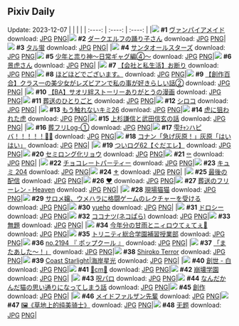 ## Pixiv Daily
Update: 2023-12-07
|      |      |      |
| :----: | :----: | :----: |
|![](https://pixiv.microyu.workers.dev/c/240x480/img-master/img/2023/12/05/00/00/54/113959236_p0_master1200.jpg) **#1** [ヴァンパイアメイド](https://www.pixiv.net/artworks/113959236) download: [JPG](https://pixiv.microyu.workers.dev/img-original/img/2023/12/05/00/00/54/113959236_p0.jpg) [PNG](https://pixiv.microyu.workers.dev/img-original/img/2023/12/05/00/00/54/113959236_p0.png)|![](https://pixiv.microyu.workers.dev/c/240x480/img-master/img/2023/12/05/00/00/31/113959178_p0_master1200.jpg) **#2** [ダークエルフの踊り子さん](https://www.pixiv.net/artworks/113959178) download: [JPG](https://pixiv.microyu.workers.dev/img-original/img/2023/12/05/00/00/31/113959178_p0.jpg) [PNG](https://pixiv.microyu.workers.dev/img-original/img/2023/12/05/00/00/31/113959178_p0.png)|![](https://pixiv.microyu.workers.dev/c/240x480/img-master/img/2023/12/06/00/03/08/113984364_p0_master1200.jpg) **#3** [タル蛍](https://www.pixiv.net/artworks/113984364) download: [JPG](https://pixiv.microyu.workers.dev/img-original/img/2023/12/06/00/03/08/113984364_p0.jpg) [PNG](https://pixiv.microyu.workers.dev/img-original/img/2023/12/06/00/03/08/113984364_p0.png)|
|![](https://pixiv.microyu.workers.dev/c/240x480/img-master/img/2023/12/06/00/00/53/113984394_p0_master1200.jpg) **#4** [サンタオールスターズ](https://www.pixiv.net/artworks/113984394) download: [JPG](https://pixiv.microyu.workers.dev/img-original/img/2023/12/06/00/00/53/113984394_p0.jpg) [PNG](https://pixiv.microyu.workers.dev/img-original/img/2023/12/06/00/00/53/113984394_p0.png)|![](https://pixiv.microyu.workers.dev/c/240x480/img-master/img/2023/12/05/19/52/05/113976854_p0_master1200.jpg) **#5** [少年と祟り神～日常ギャグ編④～](https://www.pixiv.net/artworks/113976854) download: [JPG](https://pixiv.microyu.workers.dev/img-original/img/2023/12/05/19/52/05/113976854_p0.jpg) [PNG](https://pixiv.microyu.workers.dev/img-original/img/2023/12/05/19/52/05/113976854_p0.png)|![](https://pixiv.microyu.workers.dev/c/240x480/img-master/img/2023/12/05/00/29/41/113960282_p0_master1200.jpg) **#6** [景虎さん](https://www.pixiv.net/artworks/113960282) download: [JPG](https://pixiv.microyu.workers.dev/img-original/img/2023/12/05/00/29/41/113960282_p0.jpg) [PNG](https://pixiv.microyu.workers.dev/img-original/img/2023/12/05/00/29/41/113960282_p0.png)|
|![](https://pixiv.microyu.workers.dev/c/240x480/img-master/img/2023/12/05/12/00/15/113969079_p0_master1200.jpg) **#7** [【会社と私生活】お断り](https://www.pixiv.net/artworks/113969079) download: [JPG](https://pixiv.microyu.workers.dev/img-original/img/2023/12/05/12/00/15/113969079_p0.jpg) [PNG](https://pixiv.microyu.workers.dev/img-original/img/2023/12/05/12/00/15/113969079_p0.png)|![](https://pixiv.microyu.workers.dev/c/240x480/img-master/img/2023/12/05/00/00/20/113959149_p0_master1200.jpg) **#8** [ほどほどでございます。](https://www.pixiv.net/artworks/113959149) download: [JPG](https://pixiv.microyu.workers.dev/img-original/img/2023/12/05/00/00/20/113959149_p0.jpg) [PNG](https://pixiv.microyu.workers.dev/img-original/img/2023/12/05/00/00/20/113959149_p0.png)|![](https://pixiv.microyu.workers.dev/c/240x480/img-master/img/2023/12/05/19/01/26/113975748_p0_master1200.jpg) **#9** [【創作百合】クラス一の美少女がレズビアンで私の事が好きらしい話②](https://www.pixiv.net/artworks/113975748) download: [JPG](https://pixiv.microyu.workers.dev/img-original/img/2023/12/05/19/01/26/113975748_p0.jpg) [PNG](https://pixiv.microyu.workers.dev/img-original/img/2023/12/05/19/01/26/113975748_p0.png)|
|![](https://pixiv.microyu.workers.dev/c/240x480/img-master/img/2023/12/05/21/04/24/113978908_p0_master1200.jpg) **#10** [【BA】サオリ絆ストーリーありがとうの漫画](https://www.pixiv.net/artworks/113978908) download: [JPG](https://pixiv.microyu.workers.dev/img-original/img/2023/12/05/21/04/24/113978908_p0.jpg) [PNG](https://pixiv.microyu.workers.dev/img-original/img/2023/12/05/21/04/24/113978908_p0.png)|![](https://pixiv.microyu.workers.dev/c/240x480/img-master/img/2023/12/06/18/58/30/114001084_p0_master1200.jpg) **#11** [葬送のひとりごと](https://www.pixiv.net/artworks/114001084) download: [JPG](https://pixiv.microyu.workers.dev/img-original/img/2023/12/06/18/58/30/114001084_p0.jpg) [PNG](https://pixiv.microyu.workers.dev/img-original/img/2023/12/06/18/58/30/114001084_p0.png)|![](https://pixiv.microyu.workers.dev/c/240x480/img-master/img/2023/12/06/00/23/29/113985263_p0_master1200.jpg) **#12** [シロコ](https://www.pixiv.net/artworks/113985263) download: [JPG](https://pixiv.microyu.workers.dev/img-original/img/2023/12/06/00/23/29/113985263_p0.jpg) [PNG](https://pixiv.microyu.workers.dev/img-original/img/2023/12/06/00/23/29/113985263_p0.png)|
|![](https://pixiv.microyu.workers.dev/c/240x480/img-master/img/2023/12/05/19/19/47/113976115_p0_master1200.jpg) **#13** [もう触れないキミ26](https://www.pixiv.net/artworks/113976115) download: [JPG](https://pixiv.microyu.workers.dev/img-original/img/2023/12/05/19/19/47/113976115_p0.jpg) [PNG](https://pixiv.microyu.workers.dev/img-original/img/2023/12/05/19/19/47/113976115_p0.png)|![](https://pixiv.microyu.workers.dev/c/240x480/img-master/img/2023/12/05/09/35/03/113967151_p0_master1200.jpg) **#14** [虎に狙われた虎](https://www.pixiv.net/artworks/113967151) download: [JPG](https://pixiv.microyu.workers.dev/img-original/img/2023/12/05/09/35/03/113967151_p0.jpg) [PNG](https://pixiv.microyu.workers.dev/img-original/img/2023/12/05/09/35/03/113967151_p0.png)|![](https://pixiv.microyu.workers.dev/c/240x480/img-master/img/2023/12/05/11/49/31/113968860_p0_master1200.jpg) **#15** [上杉謙信と武田信玄の話](https://www.pixiv.net/artworks/113968860) download: [JPG](https://pixiv.microyu.workers.dev/img-original/img/2023/12/05/11/49/31/113968860_p0.jpg) [PNG](https://pixiv.microyu.workers.dev/img-original/img/2023/12/05/11/49/31/113968860_p0.png)|
|![](https://pixiv.microyu.workers.dev/c/240x480/img-master/img/2023/12/06/03/22/35/113988525_p0_master1200.jpg) **#16** [葬フリLog-①](https://www.pixiv.net/artworks/113988525) download: [JPG](https://pixiv.microyu.workers.dev/img-original/img/2023/12/06/03/22/35/113988525_p0.jpg) [PNG](https://pixiv.microyu.workers.dev/img-original/img/2023/12/06/03/22/35/113988525_p0.png)|![](https://pixiv.microyu.workers.dev/c/240x480/img-master/img/2023/12/06/03/13/06/113988423_p0_master1200.jpg) **#17** [雫ﾁｬﾝハピバ！！！！！🎂🎉](https://www.pixiv.net/artworks/113988423) download: [JPG](https://pixiv.microyu.workers.dev/img-original/img/2023/12/06/03/13/06/113988423_p0.jpg) [PNG](https://pixiv.microyu.workers.dev/img-original/img/2023/12/06/03/13/06/113988423_p0.png)|![](https://pixiv.microyu.workers.dev/c/240x480/img-master/img/2023/12/05/16/11/44/113972446_p0_master1200.jpg) **#18** [コナン「急げ灰原！」灰原「はいはい」](https://www.pixiv.net/artworks/113972446) download: [JPG](https://pixiv.microyu.workers.dev/img-original/img/2023/12/05/16/11/44/113972446_p0.jpg) [PNG](https://pixiv.microyu.workers.dev/img-original/img/2023/12/05/16/11/44/113972446_p0.png)|
|![](https://pixiv.microyu.workers.dev/c/240x480/img-master/img/2023/12/06/07/42/42/113991082_p0_master1200.jpg) **#19** [ついログ62【ぐだエレ】](https://www.pixiv.net/artworks/113991082) download: [JPG](https://pixiv.microyu.workers.dev/img-original/img/2023/12/06/07/42/42/113991082_p0.jpg) [PNG](https://pixiv.microyu.workers.dev/img-original/img/2023/12/06/07/42/42/113991082_p0.png)|![](https://pixiv.microyu.workers.dev/c/240x480/img-master/img/2023/12/05/00/00/50/113959220_p0_master1200.jpg) **#20** [セミロング化リョウ](https://www.pixiv.net/artworks/113959220) download: [JPG](https://pixiv.microyu.workers.dev/img-original/img/2023/12/05/00/00/50/113959220_p0.jpg) [PNG](https://pixiv.microyu.workers.dev/img-original/img/2023/12/05/00/00/50/113959220_p0.png)|![](https://pixiv.microyu.workers.dev/c/240x480/img-master/img/2023/12/05/01/30/09/113961714_p0_master1200.jpg) **#21** [⚰️](https://www.pixiv.net/artworks/113961714) download: [JPG](https://pixiv.microyu.workers.dev/img-original/img/2023/12/05/01/30/09/113961714_p0.jpg) [PNG](https://pixiv.microyu.workers.dev/img-original/img/2023/12/05/01/30/09/113961714_p0.png)|
|![](https://pixiv.microyu.workers.dev/c/240x480/img-master/img/2023/12/06/20/30/00/114003479_p0_master1200.jpg) **#22** [チョコレートパーティー](https://www.pixiv.net/artworks/114003479) download: [JPG](https://pixiv.microyu.workers.dev/img-original/img/2023/12/06/20/30/00/114003479_p0.jpg) [PNG](https://pixiv.microyu.workers.dev/img-original/img/2023/12/06/20/30/00/114003479_p0.png)|![](https://pixiv.microyu.workers.dev/c/240x480/img-master/img/2023/12/05/00/00/22/113959154_p0_master1200.jpg) **#23** [キュミ 204](https://www.pixiv.net/artworks/113959154) download: [JPG](https://pixiv.microyu.workers.dev/img-original/img/2023/12/05/00/00/22/113959154_p0.jpg) [PNG](https://pixiv.microyu.workers.dev/img-original/img/2023/12/05/00/00/22/113959154_p0.png)|![](https://pixiv.microyu.workers.dev/c/240x480/img-master/img/2023/12/05/01/32/50/113961749_p0_master1200.jpg) **#24** [⚜️](https://www.pixiv.net/artworks/113961749) download: [JPG](https://pixiv.microyu.workers.dev/img-original/img/2023/12/05/01/32/50/113961749_p0.jpg) [PNG](https://pixiv.microyu.workers.dev/img-original/img/2023/12/05/01/32/50/113961749_p0.png)|
|![](https://pixiv.microyu.workers.dev/c/240x480/img-master/img/2023/12/05/00/01/08/113959265_p0_master1200.jpg) **#25** [最後の配信](https://www.pixiv.net/artworks/113959265) download: [JPG](https://pixiv.microyu.workers.dev/img-original/img/2023/12/05/00/01/08/113959265_p0.jpg) [PNG](https://pixiv.microyu.workers.dev/img-original/img/2023/12/05/00/01/08/113959265_p0.png)|![](https://pixiv.microyu.workers.dev/c/240x480/img-master/img/2023/12/05/00/00/32/113959182_p0_master1200.jpg) **#26** [❤](https://www.pixiv.net/artworks/113959182) download: [JPG](https://pixiv.microyu.workers.dev/img-original/img/2023/12/05/00/00/32/113959182_p0.jpg) [PNG](https://pixiv.microyu.workers.dev/img-original/img/2023/12/05/00/00/32/113959182_p0.png)|![](https://pixiv.microyu.workers.dev/c/240x480/img-master/img/2023/12/05/12/08/02/113969236_p0_master1200.jpg) **#27** [葬送のフリーレン - Heaven](https://www.pixiv.net/artworks/113969236) download: [JPG](https://pixiv.microyu.workers.dev/img-original/img/2023/12/05/12/08/02/113969236_p0.jpg) [PNG](https://pixiv.microyu.workers.dev/img-original/img/2023/12/05/12/08/02/113969236_p0.png)|
|![](https://pixiv.microyu.workers.dev/c/240x480/img-master/img/2023/12/06/01/32/17/113986891_p0_master1200.jpg) **#28** [現場猫猫](https://www.pixiv.net/artworks/113986891) download: [JPG](https://pixiv.microyu.workers.dev/img-original/img/2023/12/06/01/32/17/113986891_p0.jpg) [PNG](https://pixiv.microyu.workers.dev/img-original/img/2023/12/06/01/32/17/113986891_p0.png)|![](https://pixiv.microyu.workers.dev/c/240x480/img-master/img/2023/12/05/00/00/04/113959101_p0_master1200.jpg) **#29** [サロメ嬢、ウメハラに格闘ゲームのレクチャーを受ける](https://www.pixiv.net/artworks/113959101) download: [JPG](https://pixiv.microyu.workers.dev/img-original/img/2023/12/05/00/00/04/113959101_p0.jpg) [PNG](https://pixiv.microyu.workers.dev/img-original/img/2023/12/05/00/00/04/113959101_p0.png)|![](https://pixiv.microyu.workers.dev/c/240x480/img-master/img/2023/12/06/08/36/10/113991673_p0_master1200.jpg) **#30** [yueho](https://www.pixiv.net/artworks/113991673) download: [JPG](https://pixiv.microyu.workers.dev/img-original/img/2023/12/06/08/36/10/113991673_p0.jpg) [PNG](https://pixiv.microyu.workers.dev/img-original/img/2023/12/06/08/36/10/113991673_p0.png)|
|![](https://pixiv.microyu.workers.dev/c/240x480/img-master/img/2023/12/05/00/00/44/113959204_p0_master1200.jpg) **#31** [ドロシー](https://www.pixiv.net/artworks/113959204) download: [JPG](https://pixiv.microyu.workers.dev/img-original/img/2023/12/05/00/00/44/113959204_p0.jpg) [PNG](https://pixiv.microyu.workers.dev/img-original/img/2023/12/05/00/00/44/113959204_p0.png)|![](https://pixiv.microyu.workers.dev/c/240x480/img-master/img/2023/12/05/06/03/05/113964932_p0_master1200.jpg) **#32** [ココナツ(ネコぱら)](https://www.pixiv.net/artworks/113964932) download: [JPG](https://pixiv.microyu.workers.dev/img-original/img/2023/12/05/06/03/05/113964932_p0.jpg) [PNG](https://pixiv.microyu.workers.dev/img-original/img/2023/12/05/06/03/05/113964932_p0.png)|![](https://pixiv.microyu.workers.dev/c/240x480/img-master/img/2023/12/05/22/13/58/113980969_p0_master1200.jpg) **#33** [無題](https://www.pixiv.net/artworks/113980969) download: [JPG](https://pixiv.microyu.workers.dev/img-original/img/2023/12/05/22/13/58/113980969_p0.jpg) [PNG](https://pixiv.microyu.workers.dev/img-original/img/2023/12/05/22/13/58/113980969_p0.png)|
|![](https://pixiv.microyu.workers.dev/c/240x480/img-master/img/2023/12/05/01/01/01/113961132_p0_master1200.jpg) **#34** [今年分の甘雨とニィロウてぇてぇ🎉](https://www.pixiv.net/artworks/113961132) download: [JPG](https://pixiv.microyu.workers.dev/img-original/img/2023/12/05/01/01/01/113961132_p0.jpg) [PNG](https://pixiv.microyu.workers.dev/img-original/img/2023/12/05/01/01/01/113961132_p0.png)|![](https://pixiv.microyu.workers.dev/c/240x480/img-master/img/2023/12/06/00/00/25/113984313_p0_master1200.jpg) **#35** [トリニティ総合学園補習授業部](https://www.pixiv.net/artworks/113984313) download: [JPG](https://pixiv.microyu.workers.dev/img-original/img/2023/12/06/00/00/25/113984313_p0.jpg) [PNG](https://pixiv.microyu.workers.dev/img-original/img/2023/12/06/00/00/25/113984313_p0.png)|![](https://pixiv.microyu.workers.dev/c/240x480/img-master/img/2023/12/05/12/55/06/113969889_p0_master1200.jpg) **#36** [no.2194 『 ポップクール 』](https://www.pixiv.net/artworks/113969889) download: [JPG](https://pixiv.microyu.workers.dev/img-original/img/2023/12/05/12/55/06/113969889_p0.jpg) [PNG](https://pixiv.microyu.workers.dev/img-original/img/2023/12/05/12/55/06/113969889_p0.png)|
|![](https://pixiv.microyu.workers.dev/c/240x480/img-master/img/2023/12/05/00/27/25/113960211_p0_master1200.jpg) **#37** [「またあした～！」](https://www.pixiv.net/artworks/113960211) download: [JPG](https://pixiv.microyu.workers.dev/img-original/img/2023/12/05/00/27/25/113960211_p0.jpg) [PNG](https://pixiv.microyu.workers.dev/img-original/img/2023/12/05/00/27/25/113960211_p0.png)|![](https://pixiv.microyu.workers.dev/c/240x480/img-master/img/2023/12/05/13/40/04/113970442_p0_master1200.jpg) **#38** [Shiroko Terror](https://www.pixiv.net/artworks/113970442) download: [JPG](https://pixiv.microyu.workers.dev/img-original/img/2023/12/05/13/40/04/113970442_p0.jpg) [PNG](https://pixiv.microyu.workers.dev/img-original/img/2023/12/05/13/40/04/113970442_p0.png)|![](https://pixiv.microyu.workers.dev/c/240x480/img-master/img/2023/12/05/07/13/52/113965667_p0_master1200.jpg) **#39** [Coast Starlight|海岸星光](https://www.pixiv.net/artworks/113965667) download: [JPG](https://pixiv.microyu.workers.dev/img-original/img/2023/12/05/07/13/52/113965667_p0.jpg) [PNG](https://pixiv.microyu.workers.dev/img-original/img/2023/12/05/07/13/52/113965667_p0.png)|
|![](https://pixiv.microyu.workers.dev/c/240x480/img-master/img/2023/12/05/00/01/07/113959264_p0_master1200.jpg) **#40** [創世 - 白](https://www.pixiv.net/artworks/113959264) download: [JPG](https://pixiv.microyu.workers.dev/img-original/img/2023/12/05/00/01/07/113959264_p0.jpg) [PNG](https://pixiv.microyu.workers.dev/img-original/img/2023/12/05/00/01/07/113959264_p0.png)|![](https://pixiv.microyu.workers.dev/c/240x480/img-master/img/2023/12/05/20/43/38/113978253_p0_master1200.jpg) **#41** [💖cm💖](https://www.pixiv.net/artworks/113978253) download: [JPG](https://pixiv.microyu.workers.dev/img-original/img/2023/12/05/20/43/38/113978253_p0.jpg) [PNG](https://pixiv.microyu.workers.dev/img-original/img/2023/12/05/20/43/38/113978253_p0.png)|![](https://pixiv.microyu.workers.dev/c/240x480/img-master/img/2023/12/05/00/06/55/113959602_p0_master1200.jpg) **#42** [崩壊学園](https://www.pixiv.net/artworks/113959602) download: [JPG](https://pixiv.microyu.workers.dev/img-original/img/2023/12/05/00/06/55/113959602_p0.jpg) [PNG](https://pixiv.microyu.workers.dev/img-original/img/2023/12/05/00/06/55/113959602_p0.png)|
|![](https://pixiv.microyu.workers.dev/c/240x480/img-master/img/2023/12/06/20/09/35/114002963_p0_master1200.jpg) **#43** [呪パロ](https://www.pixiv.net/artworks/114002963) download: [JPG](https://pixiv.microyu.workers.dev/img-original/img/2023/12/06/20/09/35/114002963_p0.jpg) [PNG](https://pixiv.microyu.workers.dev/img-original/img/2023/12/06/20/09/35/114002963_p0.png)|![](https://pixiv.microyu.workers.dev/c/240x480/img-master/img/2023/12/05/19/18/03/113976074_p0_master1200.jpg) **#44** [なんだかんだ猫の思い通りになってしまう話](https://www.pixiv.net/artworks/113976074) download: [JPG](https://pixiv.microyu.workers.dev/img-original/img/2023/12/05/19/18/03/113976074_p0.jpg) [PNG](https://pixiv.microyu.workers.dev/img-original/img/2023/12/05/19/18/03/113976074_p0.png)|![](https://pixiv.microyu.workers.dev/c/240x480/img-master/img/2023/12/05/19/16/35/113976045_p0_master1200.jpg) **#45** [創作](https://www.pixiv.net/artworks/113976045) download: [JPG](https://pixiv.microyu.workers.dev/img-original/img/2023/12/05/19/16/35/113976045_p0.jpg) [PNG](https://pixiv.microyu.workers.dev/img-original/img/2023/12/05/19/16/35/113976045_p0.png)|
|![](https://pixiv.microyu.workers.dev/c/240x480/img-master/img/2023/12/05/00/27/24/113960210_p0_master1200.jpg) **#46** [メイドファルザン先輩](https://www.pixiv.net/artworks/113960210) download: [JPG](https://pixiv.microyu.workers.dev/img-original/img/2023/12/05/00/27/24/113960210_p0.jpg) [PNG](https://pixiv.microyu.workers.dev/img-original/img/2023/12/05/00/27/24/113960210_p0.png)|![](https://pixiv.microyu.workers.dev/c/240x480/img-master/img/2023/12/06/13/10/06/113995271_p0_master1200.jpg) **#47** [🖼️《草地上的纯美骑士》](https://www.pixiv.net/artworks/113995271) download: [JPG](https://pixiv.microyu.workers.dev/img-original/img/2023/12/06/13/10/06/113995271_p0.jpg) [PNG](https://pixiv.microyu.workers.dev/img-original/img/2023/12/06/13/10/06/113995271_p0.png)|![](https://pixiv.microyu.workers.dev/c/240x480/img-master/img/2023/12/05/00/13/05/113959808_p0_master1200.jpg) **#48** [无题](https://www.pixiv.net/artworks/113959808) download: [JPG](https://pixiv.microyu.workers.dev/img-original/img/2023/12/05/00/13/05/113959808_p0.jpg) [PNG](https://pixiv.microyu.workers.dev/img-original/img/2023/12/05/00/13/05/113959808_p0.png)|
